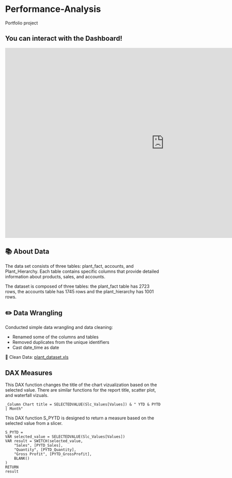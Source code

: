 # Performance-Analysis
Portfolio project

## You can interact with the Dashboard!

<iframe title="Portofolio_Performance_Report" width="1024" height="612" src="https://app.powerbi.com/view?r=eyJrIjoiZDUwNmZhYzMtZjA3OS00YjFjLWE4MDYtNWQ3OTJmNTQyYjEyIiwidCI6ImViOGZiNTVjLTcyMDEtNDE0Yy05MDdlLWVhYTAwMmZlOThhMCIsImMiOjN9" frameborder="0" allowFullScreen="true"></iframe>


## 📚 About Data

The data set consists of three tables: plant_fact, accounts, and Plant_Hierarchy. Each table contains specific columns that provide detailed information about products, sales, and accounts.

The dataset is composed of three tables: the plant_fact table has 2723 rows, the accounts table has 1745 rows and the plant_hierarchy has 1001 rows.

## ✏️ Data Wrangling

Conducted simple data wrangling and data cleaning:
- Renamed some of the columns and tables
- Removed duplicates from the unique identifiers
- Cast date_time as date 

📍 Clean Data: [plant_dataset.xls](assets/Plant_DTS.xls)

## DAX Measures

This DAX function changes the title of the chart vizualization based on the selected value. There are similar functions for the report title, scatter plot, and waterfall vizuals.

```
_Column Chart title = SELECTEDVALUE(Slc_Values[Values]) & " YTD & PYTD | Month" 
```


This DAX function S_PYTD is designed to return a measure based on the selected value from a slicer.

```
S_PYTD = 
VAR selected_value = SELECTEDVALUE(Slc_Values[Values])
VAR result = SWITCH(selected_value,
    "Sales", [PYTD_Sales],
    "Quantity", [PYTD_Quantity],
    "Gross Profit", [PYTD_GrossProfit],
    BLANK()
)
RETURN
result
```











